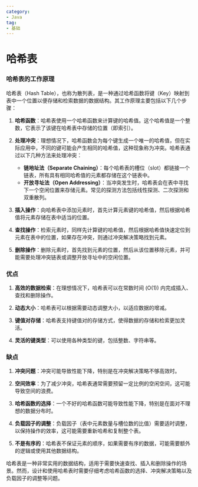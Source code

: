 ```yaml
---
category: 
- Java
tag: 
- 基础
---
```


# 哈希表

<!-- more -->

### 哈希表的工作原理

哈希表（Hash Table），也称为散列表，是一种通过哈希函数将键（Key）映射到表中一个位置以便存储和检索数据的数据结构。其工作原理主要包括以下几个步骤：

1. **哈希函数**：哈希表使用一个哈希函数来计算键的哈希值。这个哈希值是一个整数，它表示了该键在哈希表中存储的位置（即索引）。

2. **处理冲突**：理想情况下，哈希函数会为每个键生成一个唯一的哈希值，但在实际应用中，不同的键可能会产生相同的哈希值，这种现象称为冲突。哈希表通过以下几种方法来处理冲突：
   - **链地址法（Separate Chaining）**：每个哈希表的槽位（slot）都链接一个链表，所有具有相同哈希值的元素都存储在这个链表中。
   - **开放寻址法（Open Addressing）**：当冲突发生时，哈希表会在表中寻找下一个空闲位置来存储元素。常见的探测方法包括线性探测、二次探测和双重散列。

3. **插入操作**：向哈希表中添加元素时，首先计算元素键的哈希值，然后根据哈希值将元素存储在表中适当的位置。

4. **查找操作**：检索元素时，同样先计算键的哈希值，然后根据哈希值快速定位到元素在表中的位置，如果存在冲突，则通过冲突解决策略找到元素。

5. **删除操作**：删除元素时，首先找到元素的位置，然后从该位置移除元素，并可能需要处理冲突链表或调整开放寻址中的空闲位置。

### 优点

1. **高效的数据检索**：在理想情况下，哈希表可以在常数时间 \(O(1)\) 内完成插入、查找和删除操作。

2. **动态大小**：哈希表可以根据需要动态调整大小，以适应数据的增减。

3. **键值对存储**：哈希表支持键值对的存储方式，使得数据的存储和检索更加灵活。

4. **灵活的键类型**：可以使用各种类型的键，包括整数、字符串等。

### 缺点

1. **冲突问题**：冲突可能导致性能下降，特别是在冲突解决策略不够高效时。

2. **空间效率**：为了减少冲突，哈希表通常需要预留一定比例的空闲空间，这可能导致空间的浪费。

3. **哈希函数的选择**：一个不好的哈希函数可能导致性能下降，特别是在面对不理想的数据分布时。

4. **负载因子的调整**：负载因子（表中元素数量与槽位数的比值）需要适时调整，以保持操作的效率，这可能需要重新哈希和复制整个表。

5. **不是有序的**：哈希表不保证元素的顺序，如果需要有序的数据，可能需要额外的逻辑或使用其他数据结构。

哈希表是一种非常实用的数据结构，适用于需要快速查找、插入和删除操作的场景。然而，设计和使用哈希表时需要仔细考虑哈希函数的选择、冲突解决策略以及负载因子的调整等问题。
